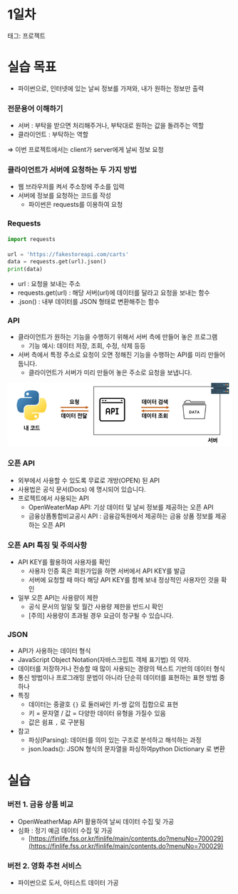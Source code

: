 # 1일차

태그: 프로젝트

# 실습 목표

- 파이썬으로, 인터넷에 있는 날씨 정보를 가져와, 내가 원하는 정보만 출력

### 전문용어 이해하기

- 서버 : 부탁을 받으면 처리해주거나, 부탁대로 원하는 값을 돌려주는 역할
- 클라이언트 : 부탁하는 역할

⇒ 이번 프로젝트에서는 client가 server에게 날씨 정보 요청

### 클라이언트가 서버에 요청하는 두 가지 방법

- 웹 브라우저를 켜서 주소창에 주소를 입력
- 서버에 정보를 요청하는 코드를 작성
    - 파이썬은 requests를 이용하여 요청

### Requests

```python
import requests

url = 'https://fakestoreapi.com/carts'
data = requests.get(url).json()
print(data)
```

- url : 요청을 보내는 주소
- requests.get(url) : 해당 서버(url)에 데이터를 달라고 요청을 보내는 함수
- .json() : 내부 데이터를 JSON 형태로 변환해주는 함수

### API

- 클라이언트가 원하는 기능을 수행하기 위해서 서버 측에 만들어 놓은 프로그램
    - 기능 예시: 데이터 저장, 조회, 수정, 삭제 등등
- 서버 측에서 특정 주소로 요청이 오면 정해진 기능을 수행하는 API를 미리 만들어 둡니다.
    - 클라이언트가 서버가 미리 만들어 놓은 주소로 요청을 보냅니다.

![Untitled](./1일차/Untitled.png)

### 오픈 API

- 외부에서 사용할 수 있도록 무료로 개방(OPEN) 된 API
- 사용법은 공식 문서(Docs) 에 명시되어 있습니다.
- 프로젝트에서 사용되는 API
    - OpenWeaterMap API: 기상 데이터 및 날씨 정보를 제공하는 오픈 API
    - 금융상픔통합비교공시 API : 금융감독원에서 제공하는 금융 상품 정보를 제공하는 오픈 API

### 오픈 API 특징 및 주의사항

- API KEY를 활용하여 사용자를 확인
    - 사용자 인증 혹은 회원가입을 하면 서버에서 API KEY를 발급
    - 서버에 요청할 때 마다 해당 API KEY를 함께 보내 정상적인 사용자인 것을 확인
- 일부 오픈 API는 사용량이 제한
    - 공식 문서의 일일 및 월간 사용량 제한을 반드시 확인
    - [주의] 사용량이 초과될 경우 요금이 청구될 수 있습니다.

### JSON

- API가 사용하는 데이터 형식
- JavaScript Object Notation(자바스크립트 객체 표기법) 의 약자.
- 데이터를 저장하거나 전송할 때 많이 사용되는 경량의 텍스트 기반의 데이터 형식
- 통신 방법이나 프로그래밍 문법이 아니라 단순히 데이터를 표현하는 표현 방법 중 하나
- 특징
    - 데이터는 중괄호 `{}` 로 둘러싸인 키-쌍 값의 집합으로 표현
    - 키 = 문자열 / 값 = 다양한 데이터 유형을 가질수 있음
    - 값은 쉼표 `,` 로 구분됨
- 참고
    - 파싱(Parsing): 데이터를 의미 있는 구조로 분석하고 해석하는 과정
    - json.loads(): JSON 형식의 문자열을 파싱하여python Dictionary 로 변환

# 실습

### 버전 1. 금융 상품 비교

- OpenWeatherMap API 활용하여 날씨 데이터 수집 및 가공
- 심화 : 정기 예금 데이터 수집 및 가공
    - [https://finlife.fss.or.kr/finlife/main/contents.do?menuNo=700029](https://finlife.fss.or.kr/finlife/main/contents.do?menuNo=700029)

### 버전 2. 영화 추천 서비스

- 파이썬으로 도서, 아티스트 데이터 가공